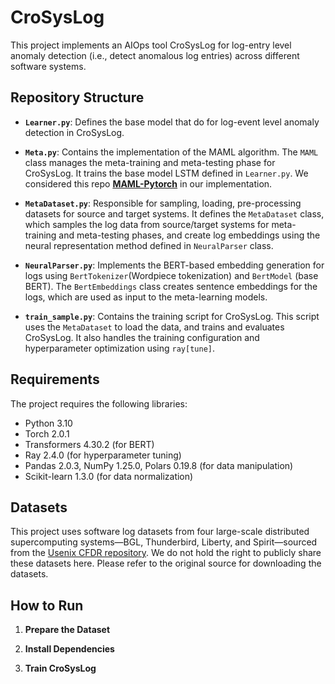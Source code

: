 # CroSysLog

This project implements an AIOps tool CroSysLog for log-entry level anomaly detection (i.e., detect anomalous log entries) across different software systems.

## Repository Structure

- **`Learner.py`**: Defines the base model that do for log-event level anomaly detection in CroSysLog.
  
- **`Meta.py`**: Contains the implementation of the MAML algorithm. The `MAML` class manages the meta-training and meta-testing phase for CroSysLog. It trains the base model LSTM defined in `Learner.py`. We considered this repo **[MAML-Pytorch](https://github.com/dragen1860/MAML-Pytorch)** in our implementation.

- **`MetaDataset.py`**: Responsible for sampling, loading, pre-processing datasets for source and target systems. It defines the `MetaDataset` class, which samples the log data from source/target systems for meta-training and meta-testing phases, and create log embeddings using the neural representation method defined in `NeuralParser` class.

- **`NeuralParser.py`**: Implements the BERT-based embedding generation for logs using `BertTokenizer`(Wordpiece tokenization) and `BertModel` (base BERT). The `BertEmbeddings` class creates sentence embeddings for the logs, which are used as input to the meta-learning models.

- **`train_sample.py`**: Contains the training script for CroSysLog. This script uses the `MetaDataset` to load the data, and trains and evaluates CroSysLog. It also handles the training configuration and hyperparameter optimization using `ray[tune]`.

## Requirements

The project requires the following libraries:

- Python 3.10
- Torch 2.0.1
- Transformers 4.30.2 (for BERT)
- Ray 2.4.0 (for hyperparameter tuning)
- Pandas 2.0.3, NumPy 1.25.0, Polars 0.19.8 (for data manipulation)
- Scikit-learn 1.3.0 (for data normalization)

## Datasets

This project uses software log datasets from four large-scale distributed supercomputing systems—BGL, Thunderbird, Liberty, and Spirit—sourced from the [Usenix CFDR repository](https://www.usenix.org/cfdr). We do not hold the right to publicly share these datasets here. Please refer to the original source for downloading the datasets.

## How to Run

1. **Prepare the Dataset**
   
2. **Install Dependencies**

3. **Train CroSysLog**